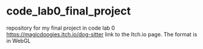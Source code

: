 # code_lab0_final_project
repository for my final project in code lab 0
https://magicdoogies.itch.io/dog-sitter link to the Itch.io page. The format is in WebGL
